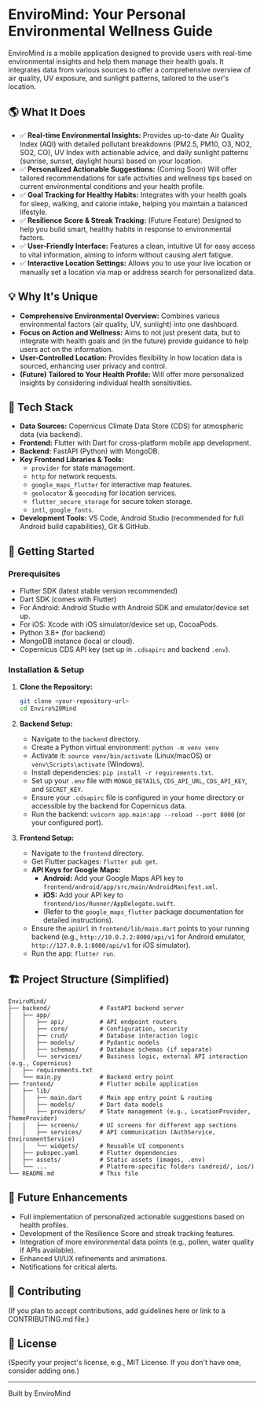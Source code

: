 # EnviroMind: Your Personal Environmental Wellness Guide

EnviroMind is a mobile application designed to provide users with real-time environmental insights and help them manage their health goals. It integrates data from various sources to offer a comprehensive overview of air quality, UV exposure, and sunlight patterns, tailored to the user's location.

## 🌎 What It Does

- ✅ **Real-time Environmental Insights:** Provides up-to-date Air Quality Index (AQI) with detailed pollutant breakdowns (PM2.5, PM10, O3, NO2, SO2, CO), UV Index with actionable advice, and daily sunlight patterns (sunrise, sunset, daylight hours) based on your location.
- ✅ **Personalized Actionable Suggestions:** (Coming Soon) Will offer tailored recommendations for safe activities and wellness tips based on current environmental conditions and your health profile.
- ✅ **Goal Tracking for Healthy Habits:** Integrates with your health goals for sleep, walking, and calorie intake, helping you maintain a balanced lifestyle.
- ✅ **Resilience Score & Streak Tracking:** (Future Feature) Designed to help you build smart, healthy habits in response to environmental factors.
- ✅ **User-Friendly Interface:** Features a clean, intuitive UI for easy access to vital information, aiming to inform without causing alert fatigue.
- ✅ **Interactive Location Settings:** Allows you to use your live location or manually set a location via map or address search for personalized data.

## 💡 Why It's Unique

- **Comprehensive Environmental Overview:** Combines various environmental factors (air quality, UV, sunlight) into one dashboard.
- **Focus on Action and Wellness:** Aims to not just present data, but to integrate with health goals and (in the future) provide guidance to help users act on the information.
- **User-Controlled Location:** Provides flexibility in how location data is sourced, enhancing user privacy and control.
- **(Future) Tailored to Your Health Profile:** Will offer more personalized insights by considering individual health sensitivities.

## 🔧 Tech Stack

- **Data Sources:** Copernicus Climate Data Store (CDS) for atmospheric data (via backend).
- **Frontend:** Flutter with Dart for cross-platform mobile app development.
- **Backend:** FastAPI (Python) with MongoDB.
- **Key Frontend Libraries & Tools:**
  - `provider` for state management.
  - `http` for network requests.
  - `google_maps_flutter` for interactive map features.
  - `geolocator` & `geocoding` for location services.
  - `flutter_secure_storage` for secure token storage.
  - `intl`, `google_fonts`.
- **Development Tools:** VS Code, Android Studio (recommended for full Android build capabilities), Git & GitHub.

## 🚀 Getting Started

### Prerequisites

- Flutter SDK (latest stable version recommended)
- Dart SDK (comes with Flutter)
- For Android: Android Studio with Android SDK and emulator/device set up.
- For iOS: Xcode with iOS simulator/device set up, CocoaPods.
- Python 3.8+ (for backend)
- MongoDB instance (local or cloud).
- Copernicus CDS API key (set up in `.cdsapirc` and backend `.env`).

### Installation & Setup

1.  **Clone the Repository:**

    ```bash
    git clone <your-repository-url>
    cd Enviro%20Mind
    ```

2.  **Backend Setup:**

    - Navigate to the `backend` directory.
    - Create a Python virtual environment: `python -m venv venv`
    - Activate it: `source venv/bin/activate` (Linux/macOS) or `venv\Scripts\activate` (Windows).
    - Install dependencies: `pip install -r requirements.txt`.
    - Set up your `.env` file with `MONGO_DETAILS`, `CDS_API_URL`, `CDS_API_KEY`, and `SECRET_KEY`.
    - Ensure your `.cdsapirc` file is configured in your home directory or accessible by the backend for Copernicus data.
    - Run the backend: `uvicorn app.main:app --reload --port 8000` (or your configured port).

3.  **Frontend Setup:**
    - Navigate to the `frontend` directory.
    - Get Flutter packages: `flutter pub get`.
    - **API Keys for Google Maps:**
      - **Android:** Add your Google Maps API key to `frontend/android/app/src/main/AndroidManifest.xml`.
      - **iOS:** Add your API key to `frontend/ios/Runner/AppDelegate.swift`.
      - (Refer to the `google_maps_flutter` package documentation for detailed instructions).
    - Ensure the `apiUrl` in `frontend/lib/main.dart` points to your running backend (e.g., `http://10.0.2.2:8000/api/v1` for Android emulator, `http://127.0.0.1:8000/api/v1` for iOS simulator).
    - Run the app: `flutter run`.

## 🏗️ Project Structure (Simplified)

```
EnviroMind/
├── backend/              # FastAPI backend server
│   ├── app/
│   │   ├── api/          # API endpoint routers
│   │   ├── core/         # Configuration, security
│   │   ├── crud/         # Database interaction logic
│   │   ├── models/       # Pydantic models
│   │   ├── schemas/      # Database schemas (if separate)
│   │   └── services/     # Business logic, external API interaction (e.g., Copernicus)
│   ├── requirements.txt
│   └── main.py           # Backend entry point
├── frontend/             # Flutter mobile application
│   ├── lib/
│   │   ├── main.dart     # Main app entry point & routing
│   │   ├── models/       # Dart data models
│   │   ├── providers/    # State management (e.g., LocationProvider, ThemeProvider)
│   │   ├── screens/      # UI screens for different app sections
│   │   ├── services/     # API communication (AuthService, EnvironmentService)
│   │   └── widgets/      # Reusable UI components
│   ├── pubspec.yaml      # Flutter dependencies
│   ├── assets/           # Static assets (images, .env)
│   └── ...               # Platform-specific folders (android/, ios/)
└── README.md             # This file
```

## 🔮 Future Enhancements

- Full implementation of personalized actionable suggestions based on health profiles.
- Development of the Resilience Score and streak tracking features.
- Integration of more environmental data points (e.g., pollen, water quality if APIs available).
- Enhanced UI/UX refinements and animations.
- Notifications for critical alerts.

## 🤝 Contributing

(If you plan to accept contributions, add guidelines here or link to a CONTRIBUTING.md file.)

## 📜 License

(Specify your project's license, e.g., MIT License. If you don't have one, consider adding one.)

---

Built by EnviroMind

